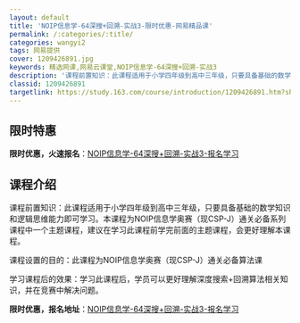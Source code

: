 ```yaml
---
layout: default
title: 'NOIP信息学-64深搜+回溯-实战3-限时优惠-网易精品课'
permalink: /:categories/:title/
categories: wangyi2
tags: 网易提供
cover: 1209426891.jpg
keywords: 精选网课,网易云课堂,NOIP信息学-64深搜+回溯-实战3
description: '课程前置知识：此课程适用于小学四年级到高中三年级，只要具备基础的数学知识和逻辑思维能力即可学习。本课程为NOIP信息学奥'
classid: 1209426891
targetlink: https://study.163.com/course/introduction/1209426891.htm?share=1&shareId=1025206652&utm_campaign=share&utm_medium=iphoneShare&utm_source=&utm_u=1025206652
---
```


## 限时特惠

**限时优惠，火速报名**：[NOIP信息学-64深搜+回溯-实战3-报名学习](https://study.163.com/course/introduction/1209426891.htm?share=1&shareId=1025206652&utm_campaign=share&utm_medium=iphoneShare&utm_source=&utm_u=1025206652)

## 课程介绍

课程前置知识：此课程适用于小学四年级到高中三年级，只要具备基础的数学知识和逻辑思维能力即可学习。本课程为NOIP信息学奥赛（现CSP-J）通关必备系列课程中一个主题课程，建议在学习此课程前学完前面的主题课程，会更好理解本课程。

课程设置的目的：此课程为NOIP信息学奥赛（现CSP-J）通关必备算法课

学习课程后的效果：学习此课程后，学员可以更好理解深度搜索+回溯算法相关知识，并在竞赛中解决问题。

**限时优惠，报名地址**：[NOIP信息学-64深搜+回溯-实战3-报名学习](https://study.163.com/course/introduction/1209426891.htm?share=1&shareId=1025206652&utm_campaign=share&utm_medium=iphoneShare&utm_source=&utm_u=1025206652)


